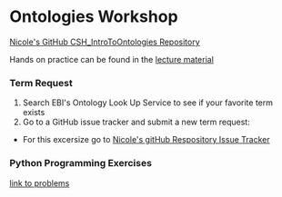 # Ontologies Workshop

[Nicole's GitHub CSH_IntroToOntologies Repository](https://github.com/nicolevasilevsky/CSH_IntroToOntologies)

Hands on practice can be found in the [lecture material](IntroToOntologies_CSH_2018-10-28g.pdf)

### Term Request

1. Search EBI's Ontology Look Up Service to see if your favorite term exists
2. Go to a GitHub issue tracker and submit a new term request:
  - For this excersize go to [Nicole's gitHub Respository Issue Tracker](https://github.com/nicolevasilevsky/CSH_IntroToOntologies/issues/new)


### Python Programming Exercises
[link to problems](../../problemsets/ontology_problemset.md)
